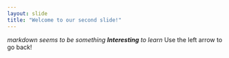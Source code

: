 ```yaml
---
layout: slide
title: "Welcome to our second slide!"
---
```

*markdown seems to be something **Interesting** to learn*
Use the left arrow to go back!